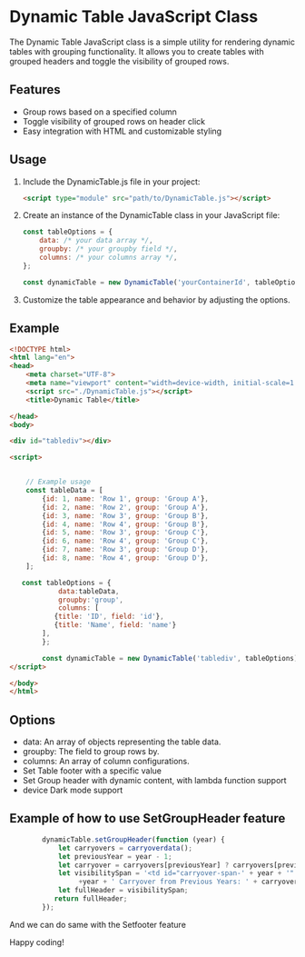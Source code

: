 # Dynamic Table JavaScript Class

The Dynamic Table JavaScript class is a simple utility for rendering dynamic tables with grouping functionality. It allows you to create tables with grouped headers and toggle the visibility of grouped rows.

## Features

- Group rows based on a specified column
- Toggle visibility of grouped rows on header click
- Easy integration with HTML and customizable styling

## Usage

1. Include the DynamicTable.js file in your project:

    ```html
    <script type="module" src="path/to/DynamicTable.js"></script>
    ```

2. Create an instance of the DynamicTable class in your JavaScript file:

    ```javascript
    const tableOptions = {
        data: /* your data array */,
        groupby: /* your groupby field */,
        columns: /* your columns array */,
    };

    const dynamicTable = new DynamicTable('yourContainerId', tableOptions);
    ```

3. Customize the table appearance and behavior by adjusting the options.

## Example

```html
<!DOCTYPE html>
<html lang="en">
<head>
    <meta charset="UTF-8">
    <meta name="viewport" content="width=device-width, initial-scale=1.0">
    <script src="./DynamicTable.js"></script>
    <title>Dynamic Table</title>

</head>
<body>

<div id="tablediv"></div>

<script>


    // Example usage
    const tableData = [
        {id: 1, name: 'Row 1', group: 'Group A'},
        {id: 2, name: 'Row 2', group: 'Group A'},
        {id: 3, name: 'Row 3', group: 'Group B'},
        {id: 4, name: 'Row 4', group: 'Group B'},
        {id: 5, name: 'Row 3', group: 'Group C'},
        {id: 6, name: 'Row 4', group: 'Group C'},
        {id: 7, name: 'Row 3', group: 'Group D'},
        {id: 8, name: 'Row 4', group: 'Group D'},
    ];

   const tableOptions = {
            data:tableData,
            groupby:'group',
            columns: [
           {title: 'ID', field: 'id'},
           {title: 'Name', field: 'name'}
        ],
        };

        const dynamicTable = new DynamicTable('tablediv', tableOptions);
</script>

</body>
</html> 
 ```



## Options

- data: An array of objects representing the table data.
- groupby: The field to group rows by.
- columns: An array of column configurations.
- Set Table footer with a specific value
- Set Group header with dynamic content, with lambda function  support
- device Dark mode support


## Example of how to use SetGroupHeader feature

```javascript
        dynamicTable.setGroupHeader(function (year) {
            let carryovers = carryoverdata();
            let previousYear = year - 1;
            let carryover = carryovers[previousYear] ? carryovers[previousYear].carryover : 0;
            let visibilitySpan = '<td id="carryover-span-' + year + '" class="visible-when-expanded" >'
                 +year + ' Carryover from Previous Years: ' + carryover + ' days  </td>';
            let fullHeader = visibilitySpan;
           return fullHeader;
        });
```

And we can do same with the Setfooter feature

Happy coding!
